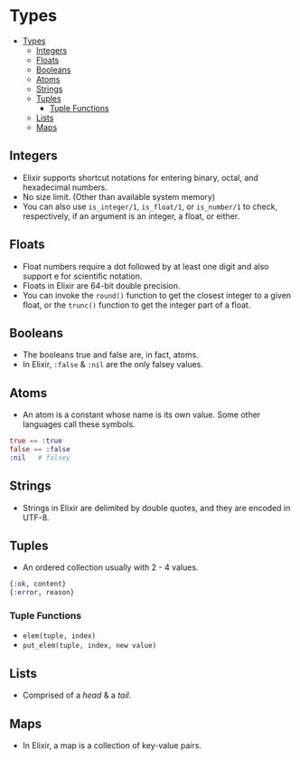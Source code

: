 # Types

<!-- TOC -->

- [Types](#types)
    - [Integers](#integers)
    - [Floats](#floats)
    - [Booleans](#booleans)
    - [Atoms](#atoms)
    - [Strings](#strings)
    - [Tuples](#tuples)
        - [Tuple Functions](#tuple-functions)
    - [Lists](#lists)
    - [Maps](#maps)

<!-- /TOC -->

## Integers
- Elixir supports shortcut notations for entering binary, octal, and hexadecimal numbers.
- No size limit. (Other than available system memory)
- You can also use `is_integer/1`, `is_float/1`, or `is_number/1` to check, respectively, if an argument is an integer, a float, or either.

## Floats
- Float numbers require a dot followed by at least one digit and also support e for scientific notation.
- Floats in Elixir are 64-bit double precision.
- You can invoke the `round()` function to get the closest integer to a given float, or the `trunc()` function to get the integer part of a float.

## Booleans
- The booleans true and false are, in fact, atoms.
- In Elixir, `:false` & `:nil` are the only falsey values.

## Atoms
- An atom is a constant whose name is its own value. Some other languages call these symbols.
```elixir
true == :true
false == :false
:nil   # falsey
```

## Strings
- Strings in Elixir are delimited by double quotes, and they are encoded in UTF-8.

## Tuples
- An ordered collection usually with 2 - 4 values.
```elixir
{:ok, content}
{:error, reason}
```
### Tuple Functions
- `elem(tuple, index)`
- `put_elem(tuple, index, new value)`

## Lists
- Comprised of a *head* & a *tail*.
<!-- - **keyword-lists** -->

## Maps
- In Elixir, a map is a collection of key-value pairs.
